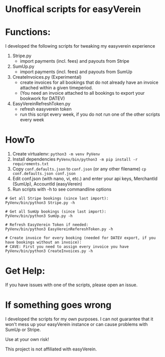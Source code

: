 # Unoffical scripts for easyVerein

# Functions:
I developed the following scripts for tweaking my easyverein experience
1. Stripe.py
    - import payments (incl. fees) and payouts from Stripe
2. SumUp.py
    - import payments (incl. fees) and payouts from SumUp
3. CreateInvoices.py (Experimental)
    - create invoices for all bookings that do not already have an invoice attached within a given timeperiod.
    - (You need an invoice attached to all bookings to export your bookwork for DATEV)
4. EasyVereinRefreshToken.py
    - refresh easyverein token
    - run this script every week, if you do not run one of the other scripts every week

# HowTo

1. Create virtualenv:
`python3 -m venv PyVenv`
2. Install dependencies
`PyVenv/bin/python3 -m pip install -r requirements.txt`
3. Copy `conf.defaults.json` to `conf.json` (or any other filename)
`cp conf.defaults.json conf.json`
4. Edit conf.json (with nano, vi, etc.) and enter your api keys, MerchantId (SumUp), AccountId (easyVerein)
5. Run scripts with -h to see commandline options
```
# Get all Stripe bookings (since last import):
PyVenv/bin/python3 Stripe.py -h

# Get all SumUp bookings (since last import):
PyVenv/bin/python3 SumUp.py -h

# Refresh EasyVerein Token if needed:
PyVenv/bin/python3 EasyVereinRefereshToken.py -h

# Create invoice for every booking (needed for DATEV export, if you have bookings without an invoice):
# CAVE: First you need to assign every invoice you have
PyVenv/bin/python3 CreateInvoices.py -h
```

# Get Help:
If you have issues with one of the scripts, please open an issue.

# If something goes wrong
I developed the scripts for my own purposes. I can not guarantee that it won't mess up your easyVerein instance or can cause problems with SumUp or Stripe.

Use at your own risk!

This project is not affiliated with easyVerein.